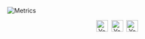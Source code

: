 
![Metrics](https://metrics.lecoq.io/yagosuni?template=classic&repositories.forks=true&commits.authoring=yagosuni&languages=1&achievements=1&activity=1&gists=1&introduction=1&tweets=1&isocalendar=1&lines=1&isocalendar.duration=full-year&languages.limit=8&languages.sections=most-used&languages.colors=github&languages.aliases=javascript%3AJS%20css%3ACSS%20node.js%3ANODE%20html%3AHTML&languages.threshold=0%25&languages.indepth=false&languages.analysis.timeout=15&languages.categories=markup%2C%20programming&languages.recent.categories=markup%2C%20programming&languages.recent.load=300&languages.recent.days=14&activity.limit=5&activity.load=300&activity.days=14&activity.filter=all&activity.visibility=all&activity.timestamps=false&achievements.threshold=C&achievements.secrets=true&achievements.display=detailed&achievements.limit=0&introduction.title=true&tweets.attachments=true&tweets.limit=2&tweets.user=yagosuni&config.timezone=America%2FRecife)

<!-- Footer --!>
<p align="center"><a id="GitHub" href="https://github.com/yagosuni"><img width="27px" src="https://cdn.thekrishna.in/img/icon/gh-profile/gh.png?" alt="Yago Suni - GitHub" /></a>&nbsp;&nbsp;<a id="LinkedIn" href="https://linkedin.com/in/yagosuni"><img width="27px" src="https://cdn.thekrishna.in/img/icon/gh-profile/linkedin.png?" alt="Yago Suni - LinkedIn" /></a>&nbsp;&nbsp;<a id="Mail" href="
yagosuni@gmail.con"><img width="27px" src="https://cdn.thekrishna.in/img/icon/gh-profile/mail.png" alt="Yago Suni - Mail"/></a></p>